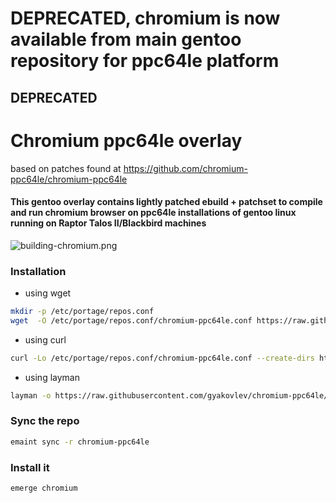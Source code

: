 # DEPRECATED, chromium is now available from main gentoo repository for ppc64le platform

## DEPRECATED


# Chromium ppc64le overlay

based on patches found at https://github.com/chromium-ppc64le/chromium-ppc64le


#### This gentoo overlay contains lightly patched ebuild + patchset to compile and run chromium browser on ppc64le installations of gentoo linux running on Raptor Talos II/Blackbird machines

![building-chromium.png](https://github.com/gyakovlev/chromium-ppc64le/blob/master/metadata/building_chromium.png)

### Installation

- using wget
```sh
mkdir -p /etc/portage/repos.conf
wget  -O /etc/portage/repos.conf/chromium-ppc64le.conf https://raw.githubusercontent.com/gyakovlev/chromium-ppc64le/master/scripts/chromium-ppc64le.conf
```

- using curl
```sh
curl -Lo /etc/portage/repos.conf/chromium-ppc64le.conf --create-dirs https://raw.githubusercontent.com/gyakovlev/chromium-ppc64le/master/scripts/chromium-ppc64le.conf
```

- using layman
```sh
layman -o https://raw.githubusercontent.com/gyakovlev/chromium-ppc64le/master/repository.xml -L -a chromium-ppc64le
```

### Sync the repo

```sh
emaint sync -r chromium-ppc64le
```

### Install it

```sh
emerge chromium
```
